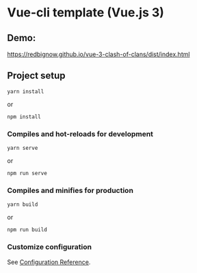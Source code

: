 # Vue-cli template (Vue.js 3)

## Demo:
https://redbignow.github.io/vue-3-clash-of-clans/dist/index.html

## Project setup

```
yarn install
```

or

```
npm install
```

### Compiles and hot-reloads for development

```
yarn serve
```

or

```
npm run serve
```

### Compiles and minifies for production

```
yarn build
```

or

```
npm run build
```

### Customize configuration

See [Configuration Reference](https://cli.vuejs.org/config/).
